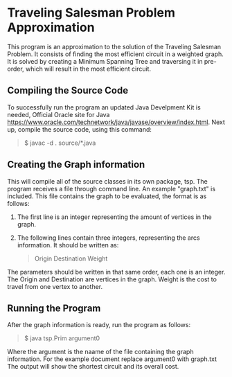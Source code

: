 # Traveling Salesman Problem Approximation

This program is an approximation to the solution of the Traveling Salesman Problem. It consists of finding the most efficient circuit in a weighted graph.
It is solved by creating a Minimum Spanning Tree and traversing it in pre-order, which will result in the most efficient circuit.

## Compiling the Source Code

To successfully run the program an updated Java Develpment Kit is needed, Official Oracle site for Java https://www.oracle.com/technetwork/java/javase/overview/index.html.
Next up, compile the source code, using this command:

   > $ javac -d . source/*.java 

## Creating the Graph information

This will compile all of the source classes in its own package, tsp.
The program receives a file through command line. An example "graph.txt" is included. This file contains the graph to be evaluated, the format is as follows:
    
1. The first line is an integer representing the amount of vertices in the graph. 
2. The following lines contain three integers, representing the arcs information. It should be written as: 
   
   > Origin Destination Weight 
    
The parameters should be written in that same order, each one is an integer. The Origin and Destination are vertices in the graph. 
Weight is the cost to travel from one vertex to another.

## Running the Program

After the graph information is ready, run the program as follows:

   >  $ java tsp.Prim argument0

Where the argument is the naame of the file containing the graph information. For the example document replace argument0 with graph.txt
The output will show the shortest circuit and its overall cost.
